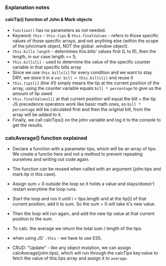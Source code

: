 ### Explanation notes

#### calcTip() function of John & Mark objects

* `function()` has no parameters as not needed.
* Keyword: `this` - `this.tips` & `this.finalValues` - refers to those specific values of those specific arrays, and not anything else (within the scope of the john/mark object, NOT the global .window object).
* `this.bills.length` - determines this.bills' values first (L to R), then the length, in our case length == 5;
* `this.bills[i]` - used to determine the value of the specific counter variable in that specific bills array
* Since we use `this.bills[i]` for every condition and we want to stay DRY, we store it in a `var bill = this.bills[i]` and reuse it
* `this.tips[i]` (line 41) simply means the tip at the current position of the array, using the counter variable equals `bill * percentage` to give us the amount of tip owed
* `this.finalValues[i]` at that current position will equal the bill + the tip. JS precedence operators work like basic math ones, so `bill * percentage` will be calculated first and then the original bill, from the array will be added to it.
* Finally, we call calcTips() on the john variable and log it to the console to get the results.

### calcAverage() function explained

* Declare a function with a parameter tips, which will be an array of tips. We create a functio here and not a method to prevent repeating ourselves and writing out code again.
* The function can be reused when called with an argument (john.tips and mark.tip in this case).
* Assign sum = 0 outside the loop so it holds a value and stays/doesn't restart everytime the loop runs.
* Start the loop and run it until i < tips.length and at the tip[i] of that current position, add it to sum. So the sum = 0 will take it's new value.
* Then the loop will run again, and add the new tip value at that current position to the sum.
* To calc. the average we return the total sum / length of the tips.

* when using JS' `.this` - we have to use ES5.
* CRUD: "Update" - like any object mutation, we can assign calcAverage(john.tips), which will run through the calcTips key:value to fetch the value of this.tips array and assign it to `average`.
